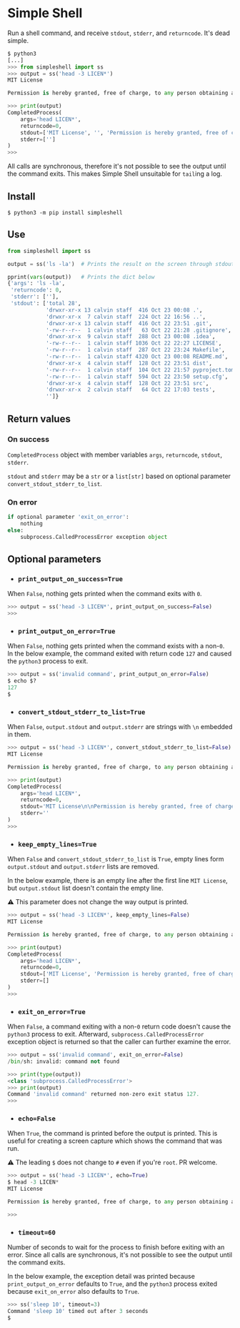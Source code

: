 # Simple Shell

Run a shell command, and receive `stdout`, `stderr`, and `returncode`.  It's dead simple.

```python
$ python3
[...]
>>> from simpleshell import ss
>>> output = ss('head -3 LICEN*')
MIT License

Permission is hereby granted, free of charge, to any person obtaining a copy

>>> print(output)
CompletedProcess(
    args='head LICEN*',
    returncode=0,
    stdout=['MIT License', '', 'Permission is hereby granted, free of charge, to any person obtaining a copy'],
    stderr=['']
)
>>>
```
All calls are synchronous, therefore it's not possible to see the output until the command exits. This makes Simple Shell unsuitable for `tail`ing a log.

## Install
`$ python3 -m pip install simpleshell`

## Use
```python
from simpleshell import ss

output = ss('ls -la')  # Prints the result on the screen through stdout

pprint(vars(output))   # Prints the dict below
{'args': 'ls -la',
 'returncode': 0,
 'stderr': [''],
 'stdout': ['total 28',
            'drwxr-xr-x 13 calvin staff  416 Oct 23 00:08 .',
            'drwxr-xr-x  7 calvin staff  224 Oct 22 16:56 ..',
            'drwxr-xr-x 13 calvin staff  416 Oct 22 23:51 .git',
            '-rw-r--r--  1 calvin staff   63 Oct 22 21:28 .gitignore',
            'drwxr-xr-x  9 calvin staff  288 Oct 23 00:08 .idea',
            '-rw-r--r--  1 calvin staff 1036 Oct 22 22:27 LICENSE',
            '-rw-r--r--  1 calvin staff  287 Oct 22 23:24 Makefile',
            '-rw-r--r--  1 calvin staff 4320 Oct 23 00:08 README.md',
            'drwxr-xr-x  4 calvin staff  128 Oct 22 23:51 dist',
            '-rw-r--r--  1 calvin staff  104 Oct 22 21:57 pyproject.toml',
            '-rw-r--r--  1 calvin staff  594 Oct 22 23:50 setup.cfg',
            'drwxr-xr-x  4 calvin staff  128 Oct 22 23:51 src',
            'drwxr-xr-x  2 calvin staff   64 Oct 22 17:03 tests',
            '']}

```

## Return values
### On success
`CompletedProcess` object with member variables `args`, `returncode`, `stdout`, `stderr`.

`stdout` and `stderr` may be a `str` or a `list[str]` based on optional parameter `convert_stdout_stderr_to_list`.
### On error
```python
if optional parameter 'exit_on_error':
    nothing
else:
    subprocess.CalledProcessError exception object
```

## Optional parameters
* ### `print_output_on_success=True`
When `False`, nothing gets printed when the command exits with `0`.
```python
>>> output = ss('head -3 LICEN*', print_output_on_success=False)
>>>
```

* ### `print_output_on_error=True`
When `False`, nothing gets printed when the command exists with a non-`0`.  
In the below example, the command exited with return code `127` and caused the `python3` process to exit.
```python
>>> output = ss('invalid command', print_output_on_error=False)
$ echo $?
127
$
```

* ### `convert_stdout_stderr_to_list=True`
When `False`, `output.stdout` and `output.stderr` are strings with `\n` embedded in them.
```python
>>> output = ss('head -3 LICEN*', convert_stdout_stderr_to_list=False)
MIT License

Permission is hereby granted, free of charge, to any person obtaining a copy

>>> print(output)
CompletedProcess(
    args='head LICEN*',
    returncode=0,
    stdout='MIT License\n\nPermission is hereby granted, free of charge, to any person obtaining a copy\n',
    stderr=''
)
>>>
```

* ### `keep_empty_lines=True`
When `False` and `convert_stdout_stderr_to_list` is `True`, empty lines form `output.stdout` and `output.stderr` lists are removed.

In the below example, there is an empty line after the first line `MIT License`, but `output.stdout` list doesn't contain the empty line.

⚠️ This parameter does not change the way output is printed.
```python
>>> output = ss('head -3 LICEN*', keep_empty_lines=False)
MIT License

Permission is hereby granted, free of charge, to any person obtaining a copy

>>> print(output)
CompletedProcess(
    args='head LICEN*',
    returncode=0,
    stdout=['MIT License', 'Permission is hereby granted, free of charge, to any person obtaining a copy'],
    stderr=[]
)
>>>
```

* ### `exit_on_error=True`
When `False`, a command exiting with a non-`0` return code doesn't cause the `python3` process to exit. Afterward, `subprocess.CalledProcessError` exception object is returned so that the caller can further examine the error.
```python
>>> output = ss('invalid command', exit_on_error=False)
/bin/sh: invalid: command not found

>>> print(type(output))
<class 'subprocess.CalledProcessError'>
>>> print(output)
Command 'invalid command' returned non-zero exit status 127.
>>>
```

* ### `echo=False`
When `True`, the command is printed before the output is printed. This is useful for creating a screen capture which shows the command that was run.

⚠️ The leading `$` does not change to `#` even if you're `root`. PR welcome.
```python
>>> output = ss('head -3 LICEN*', echo=True)
$ head -3 LICEN*
MIT License

Permission is hereby granted, free of charge, to any person obtaining a copy

>>>
```

* ### `timeout=60`
Number of seconds to wait for the process to finish before exiting with an error. Since all calls are synchronous, it's not possible to see the output until the command exits.

In the below example, the exception detail was printed because `print_output_on_error` defaults to `True`, and the `python3` process exited because `exit_on_error` also defaults to `True`.
```python
>>> ss('sleep 10', timeout=3)
Command 'sleep 10' timed out after 3 seconds
$
```
